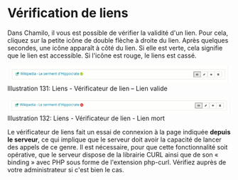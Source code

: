 # Vérification de liens

Dans Chamilo, il vous est possible de vérifier la validité d'un lien. Pour cela, cliquez sur la petite icône de double flèche à droite du lien. Après quelques secondes, une icône apparaît à côté du lien. Si elle est verte, cela signifie que le lien est accessible. Si l'icône est rouge, le liens est cassé.

![](../../.gitbook/assets/image202%20%281%29.png)Illustration 131: Liens - Vérificateur de lien – Lien valide

![](../../.gitbook/assets/image203%20%281%29.png)Illustration 132: Liens - Vérificateur de lien - Lien mort

Le vérificateur de liens fait un essai de connexion à la page indiquée **depuis le serveur**, ce qui implique que le serveur doit avoir la capacité de lancer des appels de ce genre. Il est nécessaire, pour que cette fonctionnalité soit opérative, que le serveur dispose de la librairie CURL ainsi que de son « binding » avec PHP sous forme de l'extension php-curl. Vérifiez auprès de votre administrateur si c'est bien le cas.

